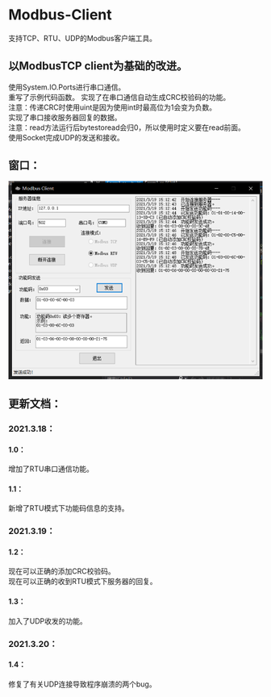 # Modbus-Client
支持TCP、RTU、UDP的Modbus客户端工具。
## 以ModbusTCP client为基础的改进。   
使用System.IO.Ports进行串口通信。   
重写了示例代码函数。 
实现了在串口通信自动生成CRC校验码的功能。   
注意：传递CRC时使用uint是因为使用int时最高位为1会变为负数。  
实现了串口接收服务器回复的数据。  
注意：read方法运行后bytestoread会归0，所以使用时定义要在read前面。  
使用Socket完成UDP的发送和接收。
## 窗口：
![image](https://github.com/Firemountaincold/Modbus-Client/blob/main/Image.png)

## 更新文档： 
### 2021.3.18： 
#### 1.0： 
增加了RTU串口通信功能。 
#### 1.1： 
新增了RTU模式下功能码信息的支持。
### 2021.3.19：
#### 1.2：
现在可以正确的添加CRC校验码。  
现在可以正确的收到RTU模式下服务器的回复。
#### 1.3：
加入了UDP收发的功能。
### 2021.3.20：
#### 1.4：
修复了有关UDP连接导致程序崩溃的两个bug。
